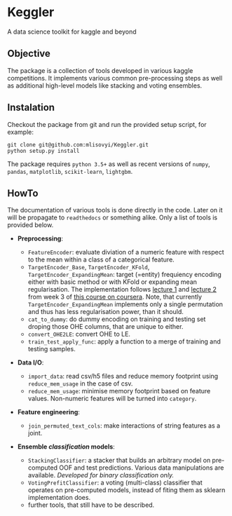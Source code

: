 # Keggler

A data science toolkit for kaggle and beyond

## Objective

The package is a collection of tools developed in various kaggle competitions.
It implements various common pre-processing steps as well as 
additional high-level models like stacking and voting ensembles.

## Instalation

Checkout the package from git and run the provided setup script, for example:
```
git clone git@github.com:mlisovyi/Keggler.git
python setup.py install
```
The package requires `python 3.5+` as well as recent versions of 
`numpy`, `pandas`, `matplotlib`, `scikit-learn`, `lightgbm`.

## HowTo

The documentation of various tools is done directly in the code. 
Later on it will be propagate to `readthedocs` or something alike.
Only a list of tools is provided below.

- **Preprocessing**:
  - `FeatureEncoder`: evaluate diviation of a numeric feature 
   with respect to the mean within a class of a categorical feature.
  - `TargetEncoder_Base`, `TargetEncoder_KFold`, `TargetEncoder_ExpandingMean`:
   target (=entity) frequiency encoding either with basic method or with KFold or expanding mean regularisation.
   The implementation follows 
   [lecture 1](https://www.coursera.org/lecture/competitive-data-science/concept-of-mean-encoding-b5Gxv)
   and
   [lecture 2](https://www.coursera.org/lecture/competitive-data-science/regularization-LGYQ2)
   from week 3 of [this course on coursera](https://www.coursera.org/learn/competitive-data-science).
   Note, that currently `TargetEncoder_ExpandingMean` implements only a single permutation
   and thus has less regularisation power, than it should.
  - `cat_to_dummy`: do dummy encoding on training and testing set droping those OHE columns, 
   that are unique to either.
  - `convert_OHE2LE`: convert OHE to LE.
  - `train_test_apply_func`: apply a function to a merge of training and testing samples.

- **Data I/O**:
  - `import_data`: read csv/h5 files and reduce memory footprint using 
  `reduce_mem_usage` in the case of csv.
  - `reduce_mem_usage`: minimise memory footprint based on feature values. 
  Non-numeric features will be turned into `category`.

- **Feature engineering**:
  - `join_permuted_text_cols`: make interactions of string features as a joint.

- **Ensemble _classification_ models**:
  - `StackingClassifier`: a stacker that builds an arbitrary model on pre-computed OOF and test predictions.
   Various data manipulations are available. 
   _Developed for binary classification only._
  - `VotingPrefitClassifier`: a voting (multi-class) classifier that operates on pre-computed models,
   instead of fiting them as sklearn implementation does.
  - further tools, that still have to be described.
